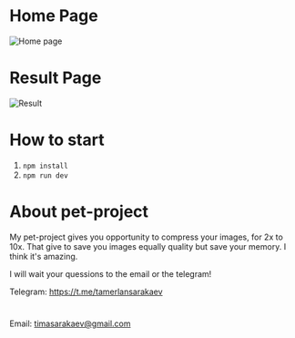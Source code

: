 # Home Page
![Home page](https://github.com/tamerlansarakaev/image-services/assets/96797238/e524fca6-8a2b-47df-b058-0beac7b7a117)

# Result Page
![Result](https://github.com/tamerlansarakaev/image-services/assets/96797238/9f5ac52e-9476-465a-bf0d-c12863538f9f)

# How to start
1. ```npm install```
2. ```npm run dev```

# About pet-project

My pet-project gives you opportunity to compress your images, for 2x to 10x. That give to save you images equally quality but save your memory.
I think it's amazing.

I will wait your quessions to the email or the telegram!

Telegram: https://t.me/tamerlansarakaev
#
Email: timasarakaev@gmail.com
